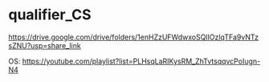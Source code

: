 # qualifier_CS



https://drive.google.com/drive/folders/1enHZzUFWdwxoSQlIOzlqTFa9vNTzsZNU?usp=share_link


OS: https://youtube.com/playlist?list=PLHsqLaRIKysRM_ZhTvtsqqvcPoIugn-N4
